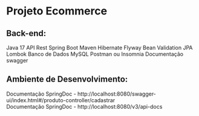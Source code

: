 <h1>Projeto Ecommerce</h1>


<h2>Back-end:</h2>
Java 17
API Rest
Spring Boot
Maven
Hibernate
Flyway
Bean Validation
JPA
Lombok
Banco de Dados MySQL
Postman ou Insomnia
Documentação swagger

<h2>Ambiente de Desenvolvimento:</h2>
Documentação SpringDoc - http://localhost:8080/swagger-ui/index.html#/produto-controller/cadastrar

<br>
Documentação SpringDoc - http://localhost:8080/v3/api-docs
